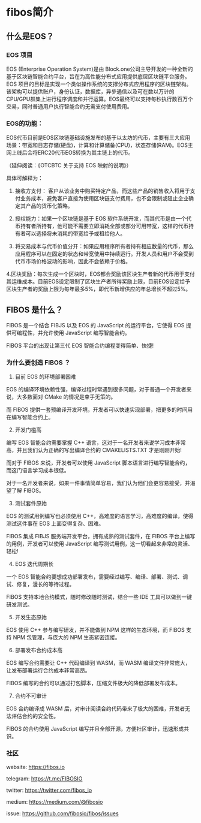 # fibos简介

## 什么是EOS？

### EOS 项目

EOS (Enterprise Operation System)是由 Block.one公司主导开发的一种全新的基于区块链智能合约平台，旨在为高性能分布式应用提供底层区块链平台服务。EOS 项目的目标是实现一个类似操作系统的支撑分布式应用程序的区块链架构。该架构可以提供账户，身份认证，数据库，异步通信以及可在数以万计的 CPU/GPU群集上进行程序调度和并行运算。EOS最终可以支持每秒执行数百万个交易，同时普通用户执行智能合约无需支付使用费用。 
 

### EOS的功能：

EOS代币目前是EOS区块链基础设施发布的基于以太坊的代币，主要有三大应用场景：带宽和日志存储(硬盘)，计算和计算储备(CPU)，状态存储(RAM)。EOS主网上线后会将ERC20代币EOS转换为其主链上的代币。

（延伸阅读：《OTCBTC 关于支持 EOS 映射的说明》）

具体可解释为：

1. 接收方支付： 客户从该业务中购买特定产品，而这些产品的销售收入将用于支付业务成本，避免客户直接为使用区块链支付费用，也不会限制或阻止企业确定其产品的货币化策略。

2. 授权能力：如果一个区块链是基于 EOS 软件系统开发，而其代币是由一个代币持有者所持有，他可能不需要立即消耗全部或部分可用带宽，这样的代币持有者可以选择将未消耗的带宽给予或租给他人。

3. 将交易成本与代币价值分开：如果应用程序所有者持有相应数量的代币，那么应用程序可以在固定的状态和带宽使用中持续运行。开发人员和用户不会受到代币市场价格波动的影响，因此不会依赖于价格。

4.区块奖励：每次生成一个区块时，EOS都会奖励该区块生产者新的代币用于支付其运维成本。目前EOS设定限制了区块生产者所得奖励上限，目前EOS设定给予区块生产者的奖励上限为每年最多5%，即代币新增供应的年总增长不超过5%。

## FIBOS 是什么？
FIBOS 是一个结合 FIBJS 以及 EOS 的 JavaScript 的运行平台，它使得 EOS 提供可编程性，并允许使用 JavaScript 编写智能合约。

FIBOS 平台的出现让第三代 EOS 智能合约编程变得简单、快捷!

### 为什么要创造 FIBOS ？

1. 目前 EOS 的环境部署困难

EOS 的编译环境依赖性强，编译过程时常遇到很多问题，对于普通一个开发者来说，大多数面对 CMake 的情况是束手无策的。

而 FIBOS 提供一套预编译开发环境，开发者可以快速实现部署，把更多的时间用在编写智能合约上。

2. 开发门槛高

编写 EOS 智能合约需要掌握 C++ 语言，这对于一名开发者来说学习成本非常高，并且我们认为正确的写出编译合约的 CMAKELISTS.TXT 才是刚刚开始!

而对于 FIBOS 来说，开发者可以使用 JavaScript 脚本语言进行编写智能合约，而这门语言学习成本很低。

对于一名开发者来说，如果一件事情简单容易，我们认为他们会更容易接受，并渴望了解 FIBOS。

3. 测试套件原始

EOS 的测试用例编写也必须使用 C++，高难度的语言学习，高难度的编译，使得测试这件事在 EOS 上面变得复杂、困难。

FIBOS 集成 FIBJS 服务端开发平台，拥有成熟的测试套件，在 FIBOS 平台上编写的用例，开发者可以使用 JavaScript 编写测试用例，这一切看起来非常的灵活、轻松!

4. EOS 迭代周期长

一个 EOS 智能合约要想成功部署发布，需要经过编写、编译、部署、测试、调试、修复，漫长的等待过程。

FIBOS 支持本地合约模式，随时修改随时测试，结合一些 IDE 工具可以做到一键研发测试。

5. 开发生态原始

EOS 使用 C++ 参与编写研发，并不能做到 NPM 这样的生态环境，而 FIBOS 支持 NPM 包管理，与庞大的 NPM 生态紧密连接。

6. 部署发布合约成本高

EOS 编写合约需要让 C++ 代码编译到 WASM，而 WASM 编译文件非常庞大，让发布部署运行合约成本非常高昂。

FIBOS 编写的合约可以通过打包脚本，压缩文件极大的降低部署发布成本。

7. 合约不可审计

EOS 合约编译成 WASM 后，对审计阅读合约代码带来了极大的困难，开发者无法评估合约的安全性。

FIBOS 的合约使用 JavaScript 编写并且全部开源，方便社区审计，迅速形成共识。

### 社区

website: https://fibos.io

telegram: https://t.me/FIBOSIO

twitter: https://twitter.com/fibos_io

medium: https://medium.com/@fibosio

issue: https://github.com/fibosio/fibos/issues